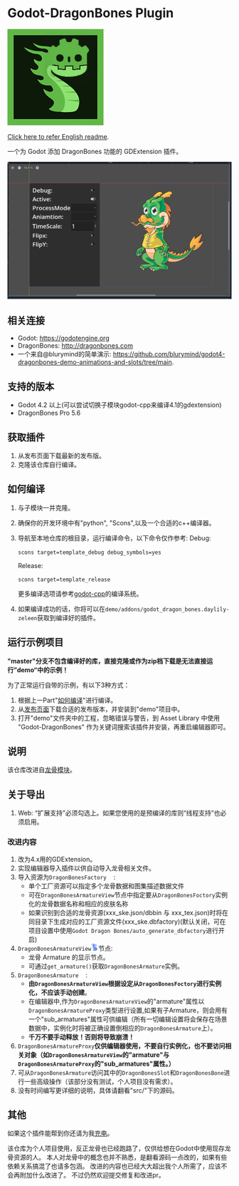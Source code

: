 # Godot-DragonBones Plugin

![image](demo/addons/godot_dragon_bones.daylily-zeleen/doc/doc_icon.png)

[Click here to refer English readme](README.md).

一个为 Godot 添加 DragonBones 功能的 GDExtension 插件。

![image](demo/addons/godot_dragon_bones.daylily-zeleen/doc/1.PNG)

## 相关连接

* Godot: <https://godotengine.org>
* DragonBones: <http://dragonbones.com>
* 一个来自@blurymind的简单演示: <https://github.com/blurymind/godot4-dragonbones-demo-animations-and-slots/tree/main>.

## 支持的版本

* Godot 4.2 以上(可以尝试切换子模块godot-cpp来编译4.1的gdextension)
* DragonBones Pro 5.6

## 获取插件

1. 从发布页面下载最新的发布版。
2. 克隆该仓库自行编译。

## 如何编译

1. 与子模块一并克隆。
2. 确保你的开发环境中有"python", "Scons",以及一个合适的c++编译器。
3. 导航至本地仓库的根目录，运行编译命令，以下命令仅作参考:
   Debug:

   ```shell
   scons target=template_debug debug_symbols=yes
   ```

   Release:

   ```shell
   scons target=template_release
   ```

   更多编译选项请参考[godot-cpp](https://github.com/godotengine/godot-cpp.git)的编译系统。

4. 如果编译成功的话，你将可以在`demo/addons/godot_dragon_bones.daylily-zeleen`获取到编译好的插件。

## 运行示例项目

**"master"分支不包含编译好的库，直接克隆或作为zip档下载是无法直接运行”demo“中的示例！**

为了正常运行自带的示例，有以下3种方式：

1. 根据上一Part"[如何编译](#如何编译)"进行编译。
2. 从[发布页面](https://github.com/Daylily-Zeleen/Godot-DragonBones/releases)下载合适的发布版本，并安装到"demo"项目中。
3. 打开"demo"文件夹中的工程，忽略错误与警告，到 Asset Library 中使用 "Godot-DragonBones" 作为关键词搜索该插件并安装，再重启编辑器即可。

## 说明

该仓库改进自[龙骨模块](https://github.com/sanja-sa/gddragonbones)。

## 关于导出

1. Web: “扩展支持”必须勾选上。如果您使用的是预编译的库则“线程支持”也必须启用。

### 改进内容

1. 改为4.x用的GDExtension。
2. 实现编辑器导入插件以供自动导入龙骨相关文件。
3. 导入资源为`DragonBonesFactory`![image](demo/addons/godot_dragon_bones.daylily-zeleen/icons/DragonBonesFactory.png):
   * 单个工厂资源可以指定多个龙骨数据和图集描述数据文件
   * 可在`DragonBonesArmatureView`节点中指定要从`DragonBonesFoctory`实例化的龙骨数据名称和相应的皮肤名称
   * 如果识别到合适的龙骨资源(xxx_ske.json/dbbin 与 xxx_tex.json)时将在同目录下生成对应的工厂资源文件(xxx_ske.dbfactory)(默认关闭，可在项目设置中使用`Godot Dragon Bones/auto_generate_dbfactory`进行开启)
4. `DragonBonesArmatureView`![image](demo/addons/godot_dragon_bones.daylily-zeleen/icons/DragonBonesBlue.png)节点:
   * 龙骨 Armature 的显示节点。
   * 可通过`get_armature()`获取`DragonBonesArmature`实例。
5. `DragonBonesArmature`![image](demo/addons/godot_dragon_bones.daylily-zeleen/icons/DragonBonesArmature.png):
   * **由`DragonBonesArmatureView`根据设定从`DragonBonesFoctory`进行实例化，不应该手动创建**。
   * 在编辑器中,作为`DragonBonesArmatureView`的"armature"属性以`DragonBonesArmatureProxy`类型进行设置,如果有子Armature，则会用有一个"sub_armatures"属性可供编辑（所有一切编辑设置将会保存在场景数据中，实例化时将被正确设置倒相应的`DragonBonesArmature`上）。
   * **千万不要手动释放！否则将导致崩溃！**
6. `DragonBonesArmatureProxy`**仅供编辑器使用，不要自行实例化，也不要访问相关对象（如`DragonBonesArmatureView`的"armature"与`DragonBonesArmatureProxy`的"sub_armatures"属性。）**
7. 可从`DragonBonesArmature`访问其中的`DragonBonesSlot`和`DragonBonesBone`进行一些高级操作（该部分没有测试，个人项目没有需求）。
8. 没有时间编写更详细的说明，具体请翻看"src/"下的源码。

## 其他

如果这个插件能帮到你还请为我[充电](https://afdian.com/a/Daylily-Zeleen)。

该仓库为个人项目使用，反正龙骨也已经跑路了，仅供给想在Godot中使用现存龙骨资源的人。
本人对龙骨中的概念也并不熟悉，是翻看源码一点改的，如果有些依赖关系搞混了也请多包涵。
改进的内容也已经大大超出我个人所需了，应该不会再附加什么改进了。
不过仍然欢迎提交修复和改进pr。
